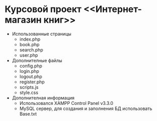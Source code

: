 # Курсовой проект <<Интернет-магазин книг>>
- Использованные страницы
  - index.php
  - book.php
  - search.php
  - user.php
- Дополнителные файлы
  - config.php
  - login.php
  - logout.php
  - register.php
  - scripts.js
  - style.css
- Дополнителная информация
  - Использовался XAMPP Control Panel v3.3.0
  - MySQL сервер, для создания и заполнения БД использовать Base.txt
